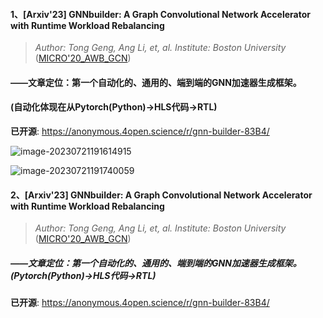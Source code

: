 

#### 1、[**Arxiv'23**]  GNNbuilder: A Graph Convolutional Network Accelerator with Runtime Workload Rebalancing

>*Author: Tong Geng, Ang Li, et, al.* 	*Institute: Boston University*  ([MICRO'20_AWB_GCN](./Articles/Reading_Report/MICRO'20_AWB_GCN.md))

#### ——文章定位：第一个自动化的、通用的、端到端的GNN加速器生成框架。

#### (自动化体现在从Pytorch(Python)->HLS代码->RTL)

**已开源**: https://anonymous.4open.science/r/gnn-builder-83B4/

![image-20230721191614915](C:\Users\Admin\Desktop\Reading_Report\Articles\Reading_Report\Others.assets\image-20230721191614915.png)

![image-20230721191740059](C:\Users\Admin\Desktop\Reading_Report\Articles\Reading_Report\Others.assets\image-20230721191740059.png)



#### 2、[**Arxiv'23**]  GNNbuilder: A Graph Convolutional Network Accelerator with Runtime Workload Rebalancing

>*Author: Tong Geng, Ang Li, et, al.* 	*Institute: Boston University*  ([MICRO'20_AWB_GCN](./Articles/Reading_Report/MICRO'20_AWB_GCN.md))

##### ——文章定位：第一个自动化的、通用的、端到端的GNN加速器生成框架。(Pytorch(Python)->HLS代码->RTL)

**已开源**: https://anonymous.4open.science/r/gnn-builder-83B4/

